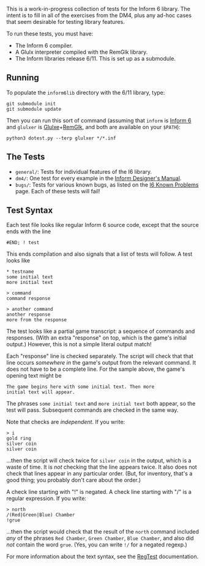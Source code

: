 This is a work-in-progress collection of tests for the Inform 6 library. The intent is to fill in all of the exercises from the DM4, plus any ad-hoc cases that seem desirable for testing library features.

To run these tests, you must have:

- The Inform 6 compiler.
- A Glulx interpreter compiled with the RemGlk library.
- The Inform libraries release 6/11. This is set up as a submodule. 

## Running

To populate the `inform6lib` directory with the 6/11 library, type:

    git submodule init
    git submodule update

Then you can run this sort of command (assuming that `inform` is [Inform 6][i6] and `glulxer` is [Glulxe][]+[RemGlk][], and both are available on your `$PATH`):

    python3 dotest.py --terp glulxer */*.inf

[i6]: https://github.com/DavidKinder/Inform6
[Glulxe]: https://github.com/erkyrath/glulxe
[RemGlk]: https://github.com/erkyrath/remglk

## The Tests

- `general/`: Tests for individual features of the I6 library.
- `dm4/`: One test for every example in the [Inform Designer's Manual][DM4].
- `bugs/`: Tests for various known bugs, as listed on the [I6 Known Problems][i6bug] page. Each of these tests will fail!

[DM4]: http://inform-fiction.org/manual/html/sa6.html
[i6bug]: http://inform-fiction.org/patches/library.html

## Test Syntax

Each test file looks like regular Inform 6 source code, except that the source ends with the line

    #END; ! test

This ends compilation and also signals that a list of tests will follow. A test looks like

    * testname
    some initial text
    more initial text
    
    > command
    command response
    
    > another command
    another response
    more from the response

The test looks like a partial game transcript: a sequence of commands and responses. (With an extra "response" on top, which is the game's initial output.) However, this is not a simple literal output match!

Each "response" line is checked separately. The script will check that that line occurs *somewhere in* the game's output from the relevant command. It does not have to be a complete line. For the sample above, the game's opening text might be

    The game begins here with some initial text. Then more
    initial text will appear.

The phrases `some initial text` and `more initial text` both appear, so the test will pass. Subsequent commands are checked in the same way.

Note that checks are *independent*. If you write:

    > i
    gold ring
    silver coin
    silver coin

...then the script will check twice for `silver coin` in the output, which is a waste of time. It is *not* checking that the line appears twice. It also does not check that lines appear in any particular order. (But, for inventory, that's a good thing; you probably don't care about the order.)

A check line starting with "!" is negated. A check line starting with "/" is a regular expression. If you write:

    > north
    /(Red|Green|Blue) Chamber
    !grue

...then the script would check that the result of the `north` command included *any* of the phrases `Red Chamber`, `Green Chamber`, `Blue Chamber`, and also did *not* contain the word `grue`. (Yes, you can write `!/` for a negated regexp.)

For more information about the text syntax, see the [RegTest][] documentation.

[RegTest]: http://eblong.com/zarf/plotex/regtest.html
